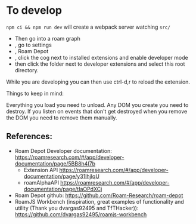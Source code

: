# To develop

`npm ci && npm run dev` will create a webpack server watching `src/`

- Then go into a roam graph
- , go to settings
- , Roam Depot
- , click the cog next to installed extensions and enable developer mode
- then click the folder next to developer extensions and select this root directory.

While you are developing you can then use ctrl-d,r to reload the extension.

Things to keep in mind:

Everything you load you need to unload. Any DOM you create you need to destroy. If you listen on events that don't get destroyed when you remove the DOM you need to remove them manually.

## References:

- Roam Depot Developer documentation: https://roamresearch.com/#/app/developer-documentation/page/5BB8h4I7b
  - Extension API https://roamresearch.com/#/app/developer-documentation/page/y31lhjIqU
  - roamAlphaAPI https://roamresearch.com/#/app/developer-documentation/page/tIaOPdXCj
- Roam Depot github: https://github.com/Roam-Research/roam-depot
- RoamJS Workbench (inspiration, great examples of functionality and utility (Thank you dvargas92495 and TfTHacker)): https://github.com/dvargas92495/roamjs-workbench
